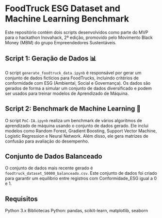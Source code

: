 # FoodTruck ESG Dataset and Machine Learning Benchmark

Este repositório contém dois scripts desenvolvidos como parte do MVP para o hackathon Inovahack, 2ª edição, promovido pelo Movimento Black Money (MBM) do grupo Empreendedores Sustentáveis.
## Script 1: Geração de Dados 📊

O script `generate_foodtruck_data.ipynb` é responsável por gerar um conjunto de dados fictícios para FoodTrucks, incluindo critérios de conformidade com ESG (Ambiental, Social e Governança). Os dados são gerados de forma a simular um conjunto de dados diversificado e podem ser usados para treinar modelos de Aprendizado de Máquina.

## Script 2: Benchmark de Machine Learning 🚀
O script `PoC-IA.ipynb` realiza um benchmark de vários algoritmos de aprendizado de máquina usando o conjunto de dados gerado. Ele inclui modelos como Random Forest, Gradient Boosting, Support Vector Machine, Logistic Regression e Neural Network. Além disso, ele gera matrizes de confusão para avaliação do desempenho.

## Conjunto de Dados Balanceado
O conjunto de dados mais recente gerado é `foodtruck_dataset_50000_balanceado.csv`. Este conjunto de dados foi criado para garantir um equilíbrio entre registros com Conformidade_ESG igual a 0 e 1.

## Requisitos
Python 3.x
Bibliotecas Python: pandas, scikit-learn, matplotlib, seaborn